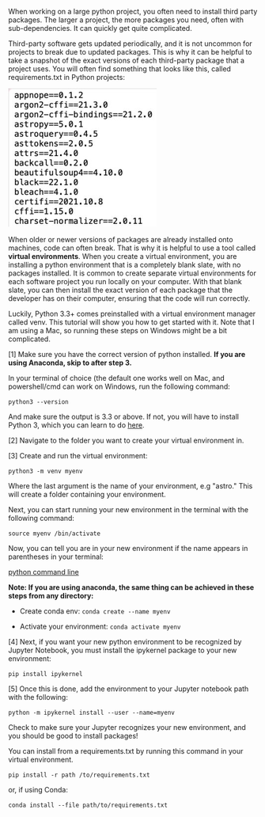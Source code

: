 When working on a large python project, you often need to install third party packages. The larger a project, the more packages you need, often with sub-dependencies. It can quickly get quite complicated. 

Third-party software gets updated periodically, and it is not uncommon for projects to break due to updated packages. This is why it can be helpful to take a snapshot of the exact versions of each third-party package that a project uses. You will often find something that looks like this, called requirements.txt in Python projects:

![requirements.txt](images/requirements.txt.jog.jpg)

When older or newer versions of packages are already installed onto machines, code can often break. That is why it is helpful to use a tool called **virtual environments**. When you create a virtual environment, you are installing a python environment that is a completely blank slate, with no packages installed. It is common to create separate virtual environments for each software project you run locally on your computer. With that blank slate, you can then install the exact version of each package that the developer has on their computer, ensuring that the code will run correctly.

Luckily, Python 3.3+ comes preinstalled with a virtual environment manager called venv. This tutorial will show you how to get started with it. Note that I am using a Mac, so running these steps on Windows might be a bit complicated.

[1] Make sure you have the correct version of python installed. **If you are using Anaconda, skip to after step 3.**

  In your terminal of choice (the default one works well on Mac, and powershell/cmd can work on Windows, run the following command:

```
python3 --version
```

And make sure the output is 3.3 or above. If not, you will have to install Python 3, which you can learn to do [here](https://www.python.org/downloads/). 

[2] Navigate to the folder you want to create your virtual environment in. 

[3] Create and run the virtual environment:

```
python3 -m venv myenv
```

Where the last argument is the name of your environment, e.g "astro." This will create a folder containing your environment.

Next, you can start running your new environment in the terminal with the following command:

```
source myenv /bin/activate
```

Now, you can tell you are in your new environment if the name appears in parentheses in your terminal:

[python command line](images/python_environment.png)

**Note: If you are using anaconda, the same thing can be achieved in these steps from any directory:**

* Create conda env: `conda create --name myenv`

* Activate your environment: `conda activate myenv`

[4] Next, if you want your new python environment to be recognized by Jupyter Notebook, you must install the ipykernel package to your new environment:

```
pip install ipykernel
```

[5] Once this is done, add the environment to your Jupyter notebook path with the following:

```
python -m ipykernel install --user --name=myenv
```

Check to make sure your Jupyter recognizes your new environment, and you should be good to install packages!

You can install from a requirements.txt by running this command in your virtual environment.

```
pip install -r path /to/requirements.txt
```

or, if using Conda:

```
conda install --file path/to/requirements.txt
```
